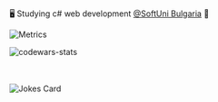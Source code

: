 🖥️ Studying c# web development [@SoftUni Bulgaria](https://softuni.bg) 👀

<picture>
  <img src="/github-metrics.svg" alt="Metrics">
</picture>

![codewars-stats](https://www.codewars.com/users/Krasipeace/badges/large)

 <br /> <br/>
![Jokes Card](https://readme-jokes.vercel.app/api)

<!---
Krasipeace/Krasipeace is a ✨ special ✨ repository because its `README.md` (this file) appears on your GitHub profile.
You can click the Preview link to take a look at your changes.
--->
